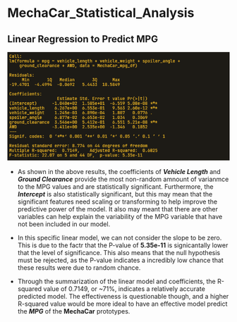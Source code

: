 # MechaCar_Statistical_Analysis


## Linear Regression to Predict MPG

<p align="center">
  <img src="Resources/LR_to_predict_MPG.png" alt="Linear Regression to Predict MPG"/>
</p>
  
- As shown in the above results, the coefficients of ***Vehicle Length*** and ***Ground Clearance*** provide the most non-random amnount of varianmce to the MPG values and are statistically significant. Furthermore, the ***Intercept*** is also statistically significant, but this may mean that the significant features need scaling or transforming to help improve the predictive power of the model. It also may meant that there are other variables can help explain the variability of the MPG variable that have not been included in our model.

- In this specific linear model, we can not consider the slope to be zero. This is due to the factr that the P-value of **5.35e-11** is signicantally lower that the level of significance. This also means that the null hypothesis must be rejected, as the P-value indicates a incredibly low chance that these results were due to random chance.

- Through the summarization of the linear model and coefficients, the R-squared value of 0.7149, or ~71%, indicates a relatively accurate predicted model. The effectiveness is questionable though, and a higher R-squared value would be more ideal to have an effective model predict the ***MPG*** of the **MechaCar** prototypes.
